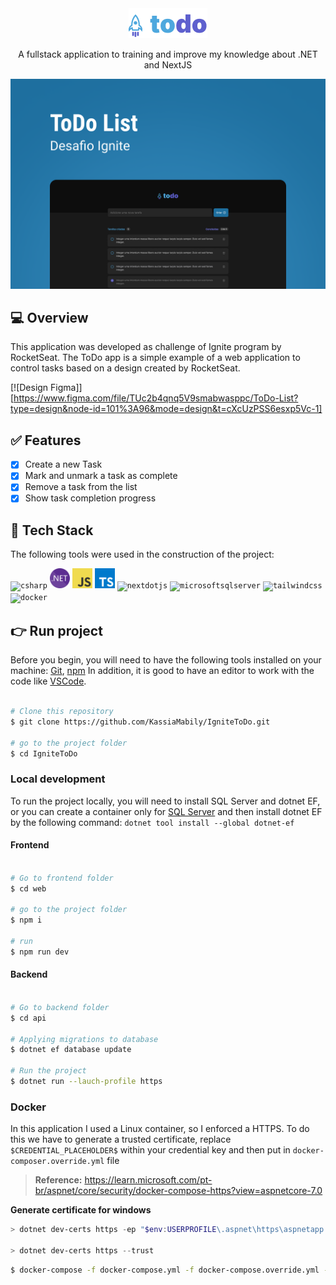 <div align="center">
    <img src=".github/Logo.png" alt="Ignite ToDO" />
    <p>A fullstack application to training and improve my knowledge about .NET and NextJS</p>
</div>

<img src=".github/Capa.png" alt="Event Platform" />

## 💻 Overview
This application was developed as challenge of Ignite program by RocketSeat. The ToDo app is a simple example of a web application to control tasks based on a design created by RocketSeat.

[![Design Figma]][https://www.figma.com/file/TUc2b4qnq5V9smabwasppc/ToDo-List?type=design&node-id=101%3A96&mode=design&t=cXcUzPSS6esxp5Vc-1]

## ✅ Features

- [x] Create a new Task
- [x] Mark and unmark a task as complete
- [x] Remove a task from the list
- [x] Show task completion progress

## 🚀 Tech Stack

The following tools were used in the construction of the project:

<code><img height="32" src="https://cdn.simpleicons.org/csharp/512BD4" alt="csharp"/></code>
<code><img height="32" src="https://raw.githubusercontent.com/github/explore/80688e429a7d4ef2fca1e82350fe8e3517d3494d/topics/dotnet/dotnet.png" alt=".NET"/></code>
<code><img height="32" src="https://raw.githubusercontent.com/github/explore/80688e429a7d4ef2fca1e82350fe8e3517d3494d/topics/javascript/javascript.png" alt="Javascript"/></code>
<code><img height="32" src="https://raw.githubusercontent.com/github/explore/80688e429a7d4ef2fca1e82350fe8e3517d3494d/topics/typescript/typescript.png" alt="Typescript"/></code>
<code><img height="32" src="https://cdn.simpleicons.org/nextdotjs/000000/FFF" alt="nextdotjs"/></code>
<code><img height="32" src="https://cdn.simpleicons.org/microsoftsqlserver/CC2927" alt="microsoftsqlserver"/></code>
<code><img height="32" src="https://cdn.simpleicons.org/tailwindcss/06B6D4" alt="tailwindcss"/></code>
<code><img height="32" src="https://cdn.simpleicons.org/docker/2496ED" alt="docker"/></code>

## 👉 Run project
Before you begin, you will need to have the following tools installed on your machine:
[Git](https://git-scm.com), [npm](https://www.npmjs.com/)
In addition, it is good to have an editor to work with the code like [VSCode](https://code.visualstudio.com/).

```bash

# Clone this repository
$ git clone https://github.com/KassiaMabily/IgniteToDo.git

# go to the project folder
$ cd IgniteToDo

```

### Local development

To run the project locally, you will need to install SQL Server and dotnet EF, or you can create a container only for [SQL Server](https://hub.docker.com/_/microsoft-mssql-server) and then install dotnet EF by the following command: `dotnet tool install --global dotnet-ef`

#### Frontend

```bash

# Go to frontend folder
$ cd web

# go to the project folder
$ npm i

# run
$ npm run dev

```

#### Backend

```bash

# Go to backend folder
$ cd api

# Applying migrations to database
$ dotnet ef database update

# Run the project
$ dotnet run --lauch-profile https

```

### Docker
In this application I used a Linux container, so I enforced a HTTPS. To do this we have to generate a trusted certificate, replace `$CREDENTIAL_PLACEHOLDER$` within your credential key and then put in `docker-composer.override.yml` file

> **Reference:** https://learn.microsoft.com/pt-br/aspnet/core/security/docker-compose-https?view=aspnetcore-7.0

**Generate certificate for windows**

```powershell
> dotnet dev-certs https -ep "$env:USERPROFILE\.aspnet\https\aspnetapp.pfx"  -p $CREDENTIAL_PLACEHOLDER$

> dotnet dev-certs https --trust
```


```bash
$ docker-compose -f docker-compose.yml -f docker-compose.override.yml -p todo up -d --build
```
